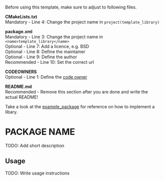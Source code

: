 Before using this template, make sure to adjust to following files.

**CMakeLists.txt**\
Mandatory - Line 4: Change the project name in `project(template_library)`

**package.xml**\
Mandatory - Line 3: Change the project name in `<name>template_library</name>`\
Optional - Line 7: Add a licence, e.g. BSD\
Optional - Line 8: Define the maintainer\
Optional - Line 9: Define the author\
Recommended - Line 10: Set the correct url

**CODEOWNERS**\
Optional - Line 1: Define the [code owner](https://docs.gitlab.com/ee/user/project/code_owners.html)

**README.md**\
Recommended - Remove this section after you are done and write the actual README!

Take a look at the [example_package](https://gitlab.mrt.kit.edu/MRT/production/example_package) for reference on how to implement a libary.

# PACKAGE NAME

TODO: Add short description


## Usage

TODO: Write usage instructions
